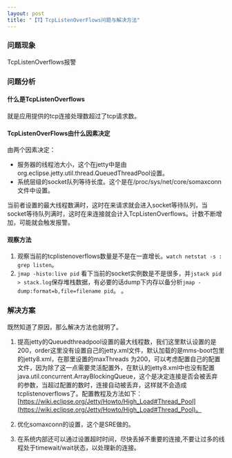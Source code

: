 ```yaml
---
layout: post
title: "【T】TcpListenOverFlows问题与解决方法"
---
```


### 问题现象

TcpListenOverflows报警

### 问题分析

#### 什么是TcpListenOverflows

就是应用提供的tcp连接处理数超过了tcp请求数。

#### TcpListenOverFlows由什么因素决定

由两个因素决定：

* 服务器的线程池大小，这个在jetty中是由org.eclipse.jetty.util.thread.QueuedThreadPool设置。    
* 系统层级的socket队列等待长度。这个是在/proc/sys/net/core/somaxconn文件中设置。    

当前者设置的最大线程数满时，这时在来请求就会进入socket等待队列，当socket等待队列满时，这时在来连接就会计入TcpListenOverflows。计数不断增加，可能就会触发报警。

#### 观察方法

1. 观察当前的tcplistenoverflows数量是不是在一直增长。`watch netstat -s : grep listen`。    
2. `jmap -histo:live pid` 看下当前的socket实例数是不是很多，并`jstack pid > stack.log`保存堆栈数据，有必要的话dump下内存以备分析`jmap -dump:format=b,file=filename pid`。
。    

### 解决方案

既然知道了原因，那么解决方法也就明了。

1. 提高jetty的Queuedthreadpool设置的最大线程数，我们这里默认设置的是200，order这里没有设置自己的jetty.xml文件，默认加载的是mms-boot包里的jetty8.xml，在那里设置的maxThreads
为200，可以考虑配置自己的配置文件，因为除了这一点需要灵活配置外，在默认的jetty8.xml中也没有配置java.util.concurrent.ArrayBlockingQueue，这个是决定连接是否会被丢弃
的参数，当超过配置的数时，连接自动被丢弃，这样就不会造成tcplistenoverflows了。配置教程及方法如下：[https://wiki.eclipse.org/Jetty/Howto/High_Load#Thread_Pool](https://wiki.eclipse.org/Jetty/Howto/High_Load#Thread_Pool)。    


2. 优化somaxconn的设置，这个是SRE做的。

3. 在系统内部还可以通过设置超时时间，尽快丢掉不重要的连接,不要让过多的线程处于timewait/wait状态，以处理新的连接。

